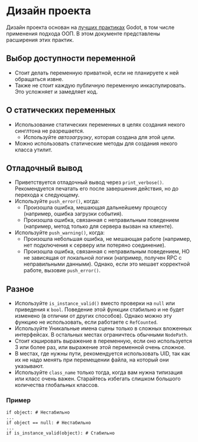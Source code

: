 # Дизайн проекта

Дизайн проекта основан на [лучших практиках](https://docs.godotengine.org/ru/4.x/tutorials/best_practices/index.html) Godot, в том числе применения подхода ООП. В этом документе представлены расширения этих практик.

## Выбор доступности переменной

- Стоит делать переменную приватной, если не планируете к ней обращаться извне.
- Также не стоит каждую публичную переменную инкаспулировать. Это усложняет и замедляет код.

## О статических переменных

- Использование статических переменных в целях создания некого синглтона не разрешается.
    - Используйте *автозагрузку*, которая создана для этой цели.
- Можно использовать статические методы для создания некого класса утилит.

## Отладочный вывод

- Приветствуется отладочный вывод через `print_verbose()`. Рекомендуется печатать его после завершения действия, но до перехода к следующему.
- Используйте `push_error()`, когда:
    - Произошла ошибка, мешающая дальнейшему процессу (например, ошибка загрузки события).
    - Произошла ошибка, связанная с неправильным поведением (например, метод только для сервера вызван на клиенте).
- Используйте `push_warning()`, когда:
    - Произошла небольшая ошибка, не мешающая работе (например, нет подключения к серверу или потеряно соединение).
    - Произошла ошибка, связанная с неправильным поведением, НО не зависящая от локальной логики (например, получен RPC с неправильными данными). Однако, если это мешает корректной работе, вызовие `push_error()`.

## Разное

- Используйте `is_instance_valid()` вместо проверки на `null` или приведения к `bool`. Поведение этой функции стабильно и не будет изменено (в отличии от других способов). Однако можно эту функцию не использовать, если работаете с `RefCounted`.
- Используйте Уникальные имена сцены только в сложных вложенных интерфейсах. В остальных местах ограничтесь обычными `NodePath`.
- Стоит кэшировать выражение в переменную, если оно используется 3 или более раз, или выражение этой переменной очень сложное.
- В местах, где нужны пути, рекомендуется использовать UID, так как их не надо менять при перемещении файла, на который они указывают.
- Используйте `class_name` только тогда, когда вам нужна типизация или класс очень важен. Старайтесь избегать слишком большого количества глобальных классов.

### Пример

```gdscript
if object: # Нестабильно
...
if object == null: # Нестабильно
...
if is_instance_valid(object): # Стабильно
```